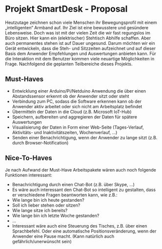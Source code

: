 # Projekt SmartDesk - Proposal

Heutzutage zeichnen schon viele Menschen ihr Bewegungsprofil mit einem „intelligenten“ Armband auf. Ihr Ziel ist eine bewusstere und gesündere Lebensweise. Doch was ist mit der vielen Zeit die wir fast regungslos im Büro sitzen. Hier kann ein (elektrischer) Stehtisch Abhilfe schaffen. Aber auch permanentes stehen ist auf Dauer ungesund. Darum möchten wir ein Gerät entwickeln, dass die Steh- und Sitzzeiten aufzeichnet und auf dieser Basis dem Anwender Empfehlungen und Auswertungen anbieten kann. Für die Interaktion mit dem Benutzer kommen viele neuartige Möglichkeiten in Frage. Nachfolgend die geplanten Teilbereiche dieses Projekts.

## Must-Haves

- Entwicklung einer Arduino/Pi/Netduino Anwendung die über einen Abstandssensor erkennt ob der Anwender sitzt oder steht
-	Verbindung zum PC, sodass die Software erkennen kann ob der Anwender aktiv arbeitet oder sich nicht am Arbeitsplatz befindet
-	Übermitteln der Daten in die Cloud (z.B. Microsoft IoT-Hub)
-	Speichern, aufbereiten und aggregieren der Daten für spätere Auswertungen
-	Visualisierung der Daten in Form einer Web-Seite (Tages-Verlauf, Aktivitäts- und Inaktivitätszeiten, Wochenverlauf, ...)
-	Senden einer Benachrichtigung, wenn der Anwender zu lange sitzt (z.B. durch Browser-Notification)

## Nice-To-Haves

Je nach Aufwand der Must-Have Arbeitspakete wären auch noch folgende Funktionen interessant:

-	Benachrichtigung durch einen Chat-Bot (z.B. über Skype, ...)
-	Es wäre auch interessant den Chat-Bot so intelligent zu gestalten, dass er verschiedene Fragen beantworten kann, wie z.B.:
  -	Wie lange bin ich heute gestanden?
  -	Soll ich lieber stehen oder sitzen?
  -	Wie lange sitze ich bereits?
  -	Wie lange bin ich letzte Woche gestanden?
  -	...
-	Interessant wäre auch eine Steuerung des Tisches, z.B. über einen Sprachbefehl. Oder eine automatische Positionsveränderung, wenn der Anwender eine Pause macht. (Kann natürlich auch gefährlich/unerwünscht sein)
